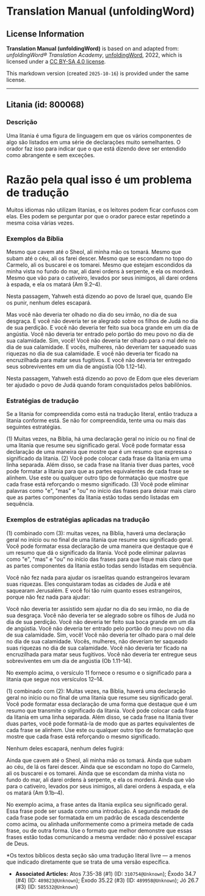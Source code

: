 # Translation Manual (unfoldingWord)

## License Information

**Translation Manual (unfoldingWord)** is based on and adapted from: _unfoldingWord® Translation Academy_, [unfoldingWord](https://unfoldingword.org/utw), 2022, which is licensed under a [CC BY-SA 4.0 license](https://creativecommons.org/licenses/by-sa/4.0/legalcode.en).

This markdown version (created `2025-10-16`) is provided under the same license.



--------------------------------

## Litania (id: 800068)

### Descrição

Uma litania é uma figura de linguagem em que os vários componentes de algo são listados em uma série de declarações muito semelhantes. O orador faz isso para indicar que o que está dizendo deve ser entendido como abrangente e sem exceções.

Razão pela qual isso é um problema de tradução
==============================================

Muitos idiomas não utilizam litanias, e os leitores podem ficar confusos com elas. Eles podem se perguntar por que o orador parece estar repetindo a mesma coisa várias vezes.

### Exemplos da Bíblia

Mesmo que cavem até o Sheol, ali minha mão os tomará. Mesmo que subam até o céu, ali os farei descer. Mesmo que se escondam no topo do Carmelo, ali os buscarei e os tomarei. Mesmo que estejam escondidos da minha vista no fundo do mar, ali darei ordens à serpente, e ela os morderá. Mesmo que vão para o cativeiro, levados por seus inimigos, ali darei ordens à espada, e ela os matará (Am 9\.2–4\).

Nesta passagem, Yahweh está dizendo ao povo de Israel que, quando Ele os punir, nenhum deles escapará.

Mas você não deveria ter olhado no dia do seu irmão, no dia de sua desgraça. E você não deveria ter se alegrado sobre os filhos de Judá no dia de sua perdição. E você não deveria ter feito sua boca grande em um dia de angústia. Você não deveria ter entrado pelo portão do meu povo no dia de sua calamidade. Sim, você! Você não deveria ter olhado para o mal dele no dia de sua calamidade. E vocês, mulheres, não deveriam ter saqueado suas riquezas no dia de sua calamidade. E você não deveria ter ficado na encruzilhada para matar seus fugitivos. E você não deveria ter entregado seus sobreviventes em um dia de angústia (Ob 1\.12–14\).

Nesta passagem, Yahweh está dizendo ao povo de Edom que eles deveriam ter ajudado o povo de Judá quando foram conquistados pelos babilônios.

### Estratégias de tradução

Se a litania for compreendida como está na tradução literal, então traduza a litania conforme está. Se não for compreendida, tente uma ou mais das seguintes estratégias.

(1\) Muitas vezes, na Bíblia, há uma declaração geral no início ou no final de uma litania que resume seu significado geral. Você pode formatar essa declaração de uma maneira que mostre que é um resumo que expressa o significado da litania. (2\) Você pode colocar cada frase da litania em uma linha separada. Além disso, se cada frase na litania tiver duas partes, você pode formatar a litania para que as partes equivalentes de cada frase se alinhem. Use este ou qualquer outro tipo de formatação que mostre que cada frase está reforçando o mesmo significado. (3\) Você pode eliminar palavras como "e", "mas" e "ou" no início das frases para deixar mais claro que as partes componentes da litania estão todas sendo listadas em sequência.

### Exemplos de estratégias aplicadas na tradução

(1\) combinado com (3\): muitas vezes, na Bíblia, haverá uma declaração geral no início ou no final de uma litania que resume seu significado geral. Você pode formatar essa declaração de uma maneira que destaque que é um resumo que dá o significado da litania. Você pode eliminar palavras como "e", "mas" e "ou" no início das frases para que fique mais claro que as partes componentes da litania estão todas sendo listadas em sequência.

Você não fez nada para ajudar os israelitas quando estrangeiros levaram suas riquezas. Eles conquistaram todas as cidades de Judá e até saquearam Jerusalém. E você foi tão ruim quanto esses estrangeiros, porque não fez nada para ajudar:

Você não deveria ter assistido sem ajudar no dia do seu irmão, no dia de sua desgraça. Você não deveria ter se alegrado sobre os filhos de Judá no dia de sua perdição. Você não deveria ter feito sua boca grande em um dia de angústia. Você não deveria ter entrado pelo portão do meu povo no dia de sua calamidade. Sim, você! Você não deveria ter olhado para o mal dele no dia de sua calamidade. Vocês, mulheres, não deveriam ter saqueado suas riquezas no dia de sua calamidade. Você não deveria ter ficado na encruzilhada para matar seus fugitivos. Você não deveria ter entregue seus sobreviventes em um dia de angústia (Ob 1\.11–14\).

No exemplo acima, o versículo 11 fornece o resumo e o significado para a litania que segue nos versículos 12–14\.

(1\) combinado com (2\): Muitas vezes, na Bíblia, haverá uma declaração geral no início ou no final de uma litania que resume seu significado geral. Você pode formatar essa declaração de uma forma que destaque que é um resumo que transmite o significado da litania. Você pode colocar cada frase da litania em uma linha separada. Além disso, se cada frase na litania tiver duas partes, você pode formatá\-la de modo que as partes equivalentes de cada frase se alinhem. Use este ou qualquer outro tipo de formatação que mostre que cada frase está reforçando o mesmo significado.

Nenhum deles escapará, nenhum deles fugirá:

Ainda que cavem até o Sheol, ali minha mão os tomará. Ainda que subam ao céu, de lá os farei descer. Ainda que se escondam no topo do Carmelo, ali os buscarei e os tomarei. Ainda que se escondam da minha vista no fundo do mar, ali darei ordens à serpente, e ela os morderá. Ainda que vão para o cativeiro, levados por seus inimigos, ali darei ordens à espada, e ela os matará (Am 9\.1b–4\).

No exemplo acima, a frase antes da litania explica seu significado geral. Essa frase pode ser usada como uma introdução. A segunda metade de cada frase pode ser formatada em um padrão de escada descendente como acima, ou alinhada uniformemente como a primeira metade de cada frase, ou de outra forma. Use o formato que melhor demonstre que essas frases estão todas comunicando a mesma verdade: não é possível escapar de Deus.  
  
\*Os textos bíblicos desta seção são uma tradução literal livre — a menos que indicado diretamente que se trata de uma versão específica.

* **Associated Articles:** Atos 7.35-38 (#1) (ID: `310754@Unknown`); Êxodo 34.7 (#4) (ID: `489823@Unknown`); Êxodo 35.22 (#3) (ID: `489958@Unknown`); Jó 26.7 (#3) (ID: `585532@Unknown`)

